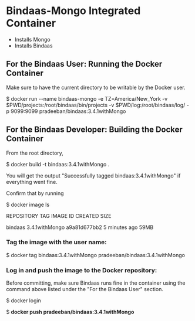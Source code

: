 # Bindaas-Mongo Integrated Container

* Installs Mongo
* Installs Bindaas


## For the Bindaas User: Running the Docker Container

Make sure to have the current directory to be writable by the Docker user.

$ docker run --name bindaas-mongo -e TZ=America/New_York -v $PWD/projects:/root/bindaas/bin/projects -v $PWD/log:/root/bindaas/log/ -p 9099:9099 pradeeban/bindaas:3.4.1withMongo


## For the Bindaas Developer: Building the Docker Container

From the root directory,

$ docker build -t bindaas:3.4.1withMongo .

You will get the output "Successfully tagged bindaas:3.4.1withMongo" if everything went fine.


Confirm that by running

$ docker image ls

REPOSITORY          TAG                 IMAGE ID            CREATED             SIZE

bindaas             3.4.1withMongo              a9a81d677bb2        5 minutes ago        59MB



### Tag the image with the user name:
 
 $ docker tag bindaas:3.4.1withMongo pradeeban/bindaas:3.4.1withMongo


 ### Log in and push the image to the Docker repository:

Before committing, make sure Bindaas runs fine in the container using the command above listed under the "For the Bindaas User" section.

 $ docker login

 $ **docker push pradeeban/bindaas:3.4.1withMongo**

